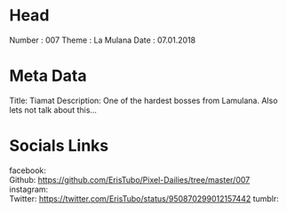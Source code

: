 # Head
Number :        007
Theme :         La Mulana
Date :          07.01.2018

# Meta Data
Title:          Tiamat
Description:    One of the hardest bosses from Lamulana. Also lets not talk about this...

# Socials Links
facebook:   
Github:         https://github.com/ErisTubo/Pixel-Dailies/tree/master/007
instagram:  
Twitter:        https://twitter.com/ErisTubo/status/950870299012157442
tumblr:     
